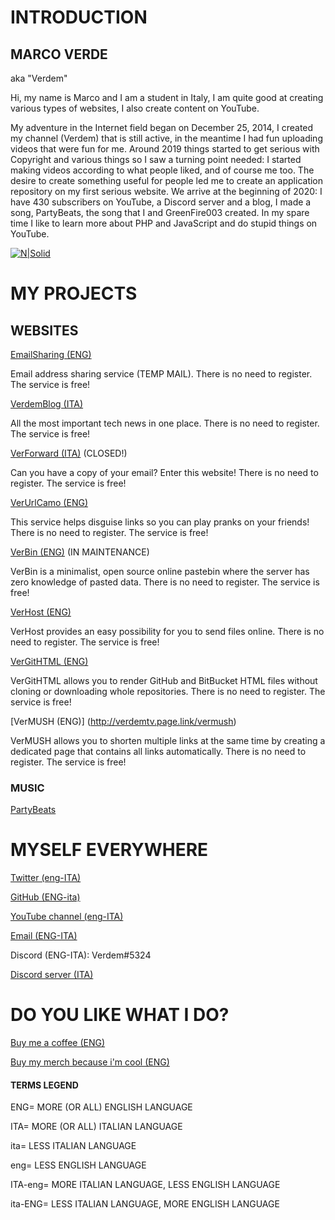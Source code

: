# INTRODUCTION

## MARCO VERDE

aka "Verdem"

Hi, my name is Marco and I am a student in Italy, I am quite good at creating various types of websites, I also create content on YouTube.  

My adventure in the Internet field began on December 25, 2014, I created my channel (Verdem) that is still active, in the meantime I had fun uploading videos that were fun for me. Around 2019 things started to get serious with Copyright and various things so I saw a turning point needed: I started making videos according to what people liked, and of course me too. The desire to create something useful for people led me to create an application repository on my first serious website. We arrive at the beginning of 2020: I have 430 subscribers on YouTube, a Discord server and a blog, I made a song, PartyBeats, the song that I and GreenFire003 created. In my spare time I like to learn more about PHP and JavaScript and do stupid things on YouTube.

[![N|Solid](https://discord.c99.nl/widget/theme-1/328151909837832193.png)](https://github.com/Verdem-crypto/me/blob/master/bio.md#myself-everywhere)

# MY PROJECTS

## WEBSITES

[EmailSharing (ENG)](http://emailsharing.blogspot.com/)

Email address sharing service (TEMP MAIL). There is no need to register. The service is free!

[VerdemBlog (ITA)](http://verdemblog.blogspot.com/)

All the most important tech news in one place. There is no need to register. The service is free!

[VerForward (ITA)](http://verforward.blogspot.com/) (CLOSED!)

Can you have a copy of your email? Enter this website! There is no need to register. The service is free!

[VerUrlCamo (ENG)](http://verurlcamo.blogspot.com/)

This service helps disguise links so you can play pranks on your friends! There is no need to register. The service is free!

[VerBin (ENG)](http://verdemtv.page.link/verbin/) (IN MAINTENANCE)

VerBin is a minimalist, open source online pastebin where the server has zero knowledge of pasted data. There is no need to register. The service is free!

[VerHost (ENG)](http://verdemtv.page.link/verhost/)

VerHost provides an easy possibility for you to send files online. There is no need to register. The service is free!

[VerGitHTML (ENG)](http://verdemtv.page.link/vergithtml)

VerGitHTML allows you to render GitHub and BitBucket HTML files without cloning or downloading whole repositories. There is no need to register. The service is free!

[VerMUSH (ENG)] (http://verdemtv.page.link/vermush) 

VerMUSH allows you to shorten multiple links at the same time by creating a dedicated page that contains all links automatically. There is no need to register. The service is free!

### MUSIC

[PartyBeats](http://youtu.be/A4_2Zb_kr04)

# MYSELF EVERYWHERE

[Twitter (eng-ITA)](http://twitter.com/verdemchannel)

[GitHub (ENG-ita)](http://github.com/Verdem-crypto)

[YouTube channel (eng-ITA)](http://www.youtube.com/Verdem)

[Email (ENG-ITA)](mailto:verdemcontact@gmail.com)

Discord (ENG-ITA): Verdem#5324

[Discord server (ITA)](http://discord.gg/MQPfYh4)

# DO YOU LIKE WHAT I DO?

[Buy me a coffee (ENG)](http://www.buymeacoffee.com/Verdem)

[Buy my merch because i'm cool (ENG)](http://teespring.com/stores/verdem)

#### TERMS LEGEND

ENG= MORE (OR ALL) ENGLISH LANGUAGE

ITA= MORE (OR ALL) ITALIAN LANGUAGE

ita= LESS ITALIAN LANGUAGE

eng= LESS ENGLISH LANGUAGE

ITA-eng= MORE ITALIAN LANGUAGE, LESS ENGLISH LANGUAGE

ita-ENG= LESS ITALIAN LANGUAGE, MORE ENGLISH LANGUAGE


